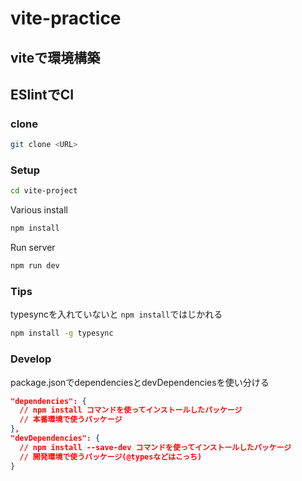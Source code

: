 # vite-practice

## viteで環境構築
## ESlintでCI

### clone
```bash
git clone <URL>
```

### Setup
```bash
cd vite-project
```
Various install
```bash
npm install
```
Run server
```bash
npm run dev
```

### Tips
typesyncを入れていないと ```npm install```ではじかれる
```bash
npm install -g typesync
```

### Develop
package.jsonでdependenciesとdevDependenciesを使い分ける
```package.json
"dependencies": {
  // npm install コマンドを使ってインストールしたパッケージ
  // 本番環境で使うパッケージ
},
"devDependencies": {
  // npm install --save-dev コマンドを使ってインストールしたパッケージ
  // 開発環境で使うパッケージ(@typesなどはこっち)
}
```